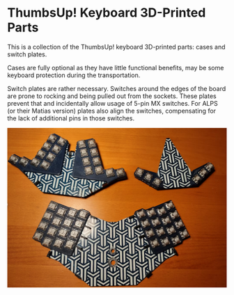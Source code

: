 # ThumbsUp! Keyboard 3D-Printed Parts

This is a collection of the ThumbsUp! keyboard 3D-printed parts: cases and switch plates.

Cases are fully optional as they have little functional benefits, may be some keyboard protection during the transportation.

Switch plates are rather necessary.
Switches around the edges of the board are prone to rocking and being pulled out from the sockets.
These plates prevent that and incidentally allow usage of 5-pin MX switches.
For ALPS (or their Matias version) plates also align the switches, compensating for the lack of additional pins in those switches.

![ThumbsUp! v5 MX Switch Plates](https://github.com/ak66666/ThubmsUpSwitchPlates/blob/main/ThumbsUp%20v5/ThumbsUp!%20v5%20switch%20plates.png?raw=true)
